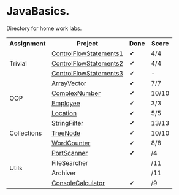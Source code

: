 # JavaBasics.
Directory for home work labs.

<table>
  <tr>
    <th>Assignment</th>
    <th>Project</th>
    <th>Done</th>
    <th>Score</th>
  </tr>
  <tr>
    <td rowspan="3">Trivial</td>
    <td><a href="https://github.com/sunruslan/NetcrackerEdu/tree/master/JavaBasics/ControlFlowStatements1/src/ru/skillbench/tasks/basics/control">ControlFlowStatements1</a></td>
    <td>&#10004;</td>
    <td>4/4</td>
  </tr>
  <tr>
    <td><a href="https://github.com/sunruslan/NetcrackerEdu/tree/master/JavaBasics/ControlFlowStatements2/src/ru/skillbench/tasks/basics/control">ControlFlowStatements2</a></td>
    <td>&#10004;</td>
    <td>4/4</td>
  </tr>
  <tr>
    <td><a href="https://github.com/sunruslan/NetcrackerEdu/tree/master/JavaBasics/ControlFlowStatements3/src/ru/skillbench/tasks/basics/control">ControlFlowStatements3</a></td>
    <td>&#10004;</td>
    <td>-</td>
  </tr>
  <tr>
    <td rowspan="4">OOP</td>
    <td> <a href="https://github.com/sunruslan/NetcrackerEdu/tree/master/JavaBasics/ArrayVector/src/ru/skillbench/tasks/basics/math">ArrayVector</a></td>
    <td>&#10004;</td>
    <td>7/7</td>
  </tr>
  <tr>
    <td><a href="https://github.com/sunruslan/NetcrackerEdu/tree/master/JavaBasics/ComplexNumber/src/ru/skillbench/tasks/basics/math">ComplexNumber</a></td>
    <td>&#10004;</td>
    <td>10/10</td>
  </tr>
  <tr>
    <td><a href="https://github.com/sunruslan/NetcrackerEdu/tree/master/JavaBasics/Employee/src/ru/skillbench/tasks/basics/entity">Employee</a></td>
    <td>&#10004;</td>
    <td>3/3</td>
  </tr>
  <tr>
    <td><a href="https://github.com/sunruslan/NetcrackerEdu/tree/master/JavaBasics/Location/src/ru/skillbench/tasks/basics/entity">Location</a></td>
    <td>&#10004;</td>
    <td>5/5</td>
  </tr>
  <tr>
    <td rowspan="3">Collections</a></td>
    <td><a href="https://github.com/sunruslan/NetcrackerEdu/tree/master/JavaBasics/StringFilter/src/ru/skillbench/tasks/javaapi/collections">StringFilter</a></td>
    <td>&#10004;</td>
    <td>13/13</td>
  </tr>
  <tr>
    <td><a href="https://github.com/sunruslan/NetcrackerEdu/tree/master/JavaBasics/TreeNode/src/ru/skillbench/tasks/javaapi/collections">TreeNode</a></td>
    <td>&#10004;</td>
    <td>10/10</td>
  </tr>
  <tr>
    <td><a href="https://github.com/sunruslan/NetcrackerEdu/tree/master/JavaBasics/WordCounter/src/ru/skillbench/tasks/text">WordCounter</a></td>
    <td>&#10004;</td>
    <td>8/8</td>
  </tr>
  <tr>
    <td rowspan="4">Utils</td>
    <td><a href="https://github.com/sunruslan/NetcrackerEdu/tree/master/JavaBasics/PortScanner">PortScanner</a></td>
    <td>&#10004;</td>
    <td>/4</td>
  </tr>
  <tr>
    <td>FileSearcher</td>
    <td></td>
    <td>/11</td>
  </tr>
  <tr>
    <td>Archiver</td>
    <td></td>
    <td>/11</td>
  </tr>
  <tr>
    <td><a href="https://github.com/sunruslan/NetcrackerEdu/tree/master/JavaBasics/ConsoleCalculator">ConsoleCalculator</a></td>
    <td>&#10004;</td>
    <td>/9</td>
  </tr>
</table>
